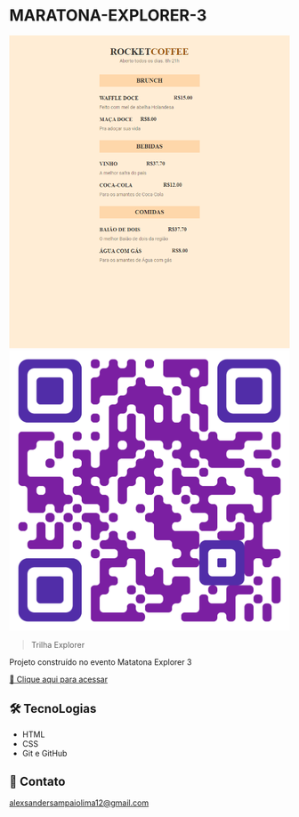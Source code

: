 # MARATONA-EXPLORER-3 

![preview](./preview.png)
![preview](./MARATONAEXPLORERQRCODE.png)

 > Trilha Explorer

Projeto construído no evento Matatona Explorer 3

[ 🔗 Clique aqui para acessar](https://Alex-sampaio-lima.github.io/MARATONAEXPLORER3/)

## 🛠 TecnoLogias

- HTML
- CSS
- Git e GitHub

## 💛 Contato

alexsandersampaiolima12@gmail.com
